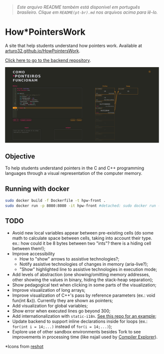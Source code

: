 > *Este arquivo README também está disponível em português brasileiro. Clique em `README(pt-br).md` nos arquivos acima para lê-lo.*


# How\*PointersWork
A site that help students understand how pointers work. Available at <a href = "https://arturo32.github.io/HowPointersWork/">arturo32.github.io/HowPointersWork</a>.

<a href="https://github.com/arturo32/HowPointersWork-server">Click here to go to the backend repository</a>.

<p align="center">
<img src="./images/main.png"
   alt="Screenshot of the site: code editor on the left, in the right a representation of a computer's memory is showing the variables and pointers in two columns: stack and heap."/>
</p>

## Objective
To help students understand pointers in the C and C++ programming languages through a visual representation of the computer memory.


## Running with docker 

```bash
sudo docker build -f Dockerfile -t hpw-front .
sudo docker run -p 8080:8080 -it hpw-front #detached: sudo docker run -d -p 8080:8080 hpw-front
```

## TODO

- Avoid new local variables appear between pre-existing cells (do some math to calculate space between cells, taking into account their type. ex.: how could it be 8 bytes between two "ints"? there is a hiding cell between them!);
- Improve accessibility
    - How to "show" arrows to assistive technologies?;
    - Notify assistive technologies of changes in memory (aria-live?);
    - "Show" highlighted line to assistive technologies in execution mode;
- Add levels of abstraction (one showing/omitting memory addresses, other showing the values in binary, hiding the stack-heap separation);
- Show pedagogical text when clicking in some parts of the visualization;
- Improve visualization of long arrays;
- Improve visualization of C++'s pass by reference parameters (ex.: void fun(int &x)). Currently they are shown as pointers;
- Add visualization for global variables;
- Show error when executed lines go beyond 300;
- Add internationalization with `static-i18n`. [See this repo for an example](https://github.com/arturo32/arturo32.github.io/tree/main);
- Update backend to support inline declarations inside for loops (ex.: `for(int i = 14;...)` instead of `for(i = 14;...)`);
- Explore use of other sandbox environments besides Tork to see improvements in processing time (like nsjail used by [Compiler Explorer](https://xania.org/202506/how-compiler-explorer-works)).

*Icons from [reshot](https://www.reshot.com)
